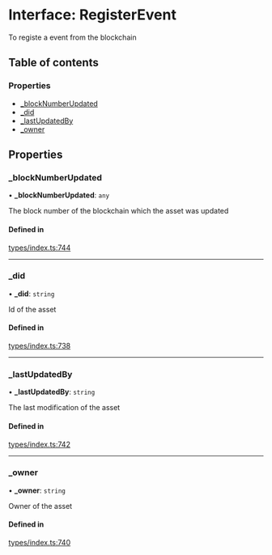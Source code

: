 # Interface: RegisterEvent

To registe a event from the blockchain

## Table of contents

### Properties

- [\_blockNumberUpdated](RegisterEvent.md#_blocknumberupdated)
- [\_did](RegisterEvent.md#_did)
- [\_lastUpdatedBy](RegisterEvent.md#_lastupdatedby)
- [\_owner](RegisterEvent.md#_owner)

## Properties

### \_blockNumberUpdated

• **\_blockNumberUpdated**: `any`

The block number of the blockchain which the asset was updated

#### Defined in

[types/index.ts:744](https://github.com/nevermined-io/react-components/blob/1ea201f/catalog/src/types/index.ts#L744)

___

### \_did

• **\_did**: `string`

Id of the asset

#### Defined in

[types/index.ts:738](https://github.com/nevermined-io/react-components/blob/1ea201f/catalog/src/types/index.ts#L738)

___

### \_lastUpdatedBy

• **\_lastUpdatedBy**: `string`

The last modification of the asset

#### Defined in

[types/index.ts:742](https://github.com/nevermined-io/react-components/blob/1ea201f/catalog/src/types/index.ts#L742)

___

### \_owner

• **\_owner**: `string`

Owner of the asset

#### Defined in

[types/index.ts:740](https://github.com/nevermined-io/react-components/blob/1ea201f/catalog/src/types/index.ts#L740)
